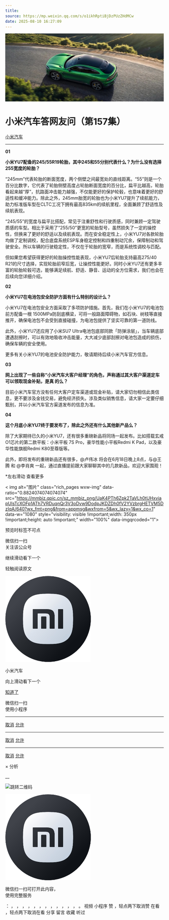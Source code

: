 ```yaml
---
title: 
source: https://mp.weixin.qq.com/s/o1ikhRptiBjDzPUzZHdMCw
date: 2025-08-10 16:27:09
---
```


![cover_image](images/img_549a6830.jpg)


#  小米汽车答网友问（第157集）


[ 小米汽车 ](<javascript:void\(0\);>)

______

**01**

**小米YU7配备的245/55R19轮胎，其中245和55分别代表什么？为什么没有选择255宽度的轮胎？**

“245mm”代表轮胎的断面宽度，两个侧壁之间最宽处的直线距离。“55”则是一个百分比数字，它代表了轮胎侧壁高度占轮胎断面宽度的百分比，扁平比越高，轮胎看起来越“厚”，抗路面冲击能力越强，不仅能更好的保护轮毂，也意味着更好的舒适性和缓冲能力。除此之外，245mm胎宽的轮胎也为小米YU7提升了续航能力，助力标准版车型在CLTC工况下拥有最高835km的续航里程，全面兼顾了舒适性及续航表现。

“245/55”的宽度与扁平比搭配，常见于注重舒性和行驶质感，同时兼顾一定驾驶质感的车型。相比于采用了“255/50”更宽的轮胎型号，虽然损失了一定的操控性，但换来了更好的舒适以及续航表现。而在安全稳定性上，小米YU7对各款轮胎均做了定制调校，配合底盘系统ESP车身稳定控制和四重制动冗余，保障制动和驾驶安全。所以车辆的行驶稳定性，不仅在于轮胎的宽窄，而是系统性调校与匹配。

但如果您希望获得更好的轮胎操控性能表现，小米YU7后轮胎支持最高275/40 R21的尺寸选择，实现轮胎前窄后宽，让操控性能更好。同时小米YU7还有更多丰富的轮胎轮毂可选，能够满足续航、舒适、静音、运动的全方位需求，我们也会在后续向您详细介绍。

**02**

**小米YU7在电池包安全防护方面有什么特别的设计么？**

小米YU7在电池包安全方面采取了多项防护措施。首先，我们在小米YU7的电池包前方配备一根 1500MPa防刮底横梁，可将一般路面障碍物，如石块、树枝等直接推开，确保电池包不会受到直接碰撞，为电池包提供了坚实可靠的第一道防线。

此外，小米YU7还应用了小米SU7 Ultra电池包底部同款「防弹涂层」，当车辆底部遭遇刮擦时，可以有效地吸收冲击能量，大大减少底部刮擦对电池包造成的损伤，确保车辆的安全使用。

更多有关小米YU7的电池安全防护能力，敬请期待后续小米汽车官方信息。

**03**

**网上出现了一些自称“小米汽车大客户经理”的角色，声称通过其大客户渠道定车可以领取现金补贴，是真 的么？**

目前小米汽车官方没有任何大客户定车渠道或现金补贴，请大家切勿相信此类信息，更不要涉及金钱交易，避免经济损失。涉及类似销售信息，请大家一定要仔细甄别，并以小米汽车官方渠道发布的信息为准。

**04**

**这个月底小米YU7终于要发布了，除此之外还有什么其他新产品么？**

除了大家期待已久的小米YU7，还有很多重磅新品将同场一起发布。比如搭载玄戒O1芯片的第二款平板：小米平板 7S Pro，豪华性能小平板Redmi K Pad，以及豪华性能旗舰Redmi K80至尊版等。

此外，即将发布的重磅新品还有很多，@卢伟冰 将会在6月18日晚上8点，与@王腾 和 @李肖爽 一起，通过直播提前跟大家聊聊其中的几款新品，欢迎大家围观！

*左右滑动 查看更多

  
< img alt="图片" class="rich_pages wxw-img" data-ratio="0.8824074074074074" src="https://mmbiz.qpic.cn/sz_mmbiz_png/UaK4PTh6Zpk2TaVLh0tUHxviapUIsTcXOFp1ATh7VRDuqnQr3V3oDvw9DodpJKDZDh0fV2YVzbrgHETVM5DzIqA/640?wx_fmt=png&from=appmsg&wxfrom=5&wx_lazy=1&wx_co=1" data-w="1080" style="visibility: visible !important;width: 350px !important;height: auto !important;" width="100%" data-imgqrcoded="1">[](<>)

预览时标签不可点

微信扫一扫  
关注该公众号

继续滑动看下一个

轻触阅读原文

![img_97d833da.jpg](images/img_97d833da.jpg)

小米汽车 

向上滑动看下一个

[知道了](<javascript:;>)

微信扫一扫  
使用小程序

****

[取消](<javascript:void\(0\);>) [允许](<javascript:void\(0\);>)

****

[取消](<javascript:void\(0\);>) [允许](<javascript:void\(0\);>)

****

[取消](<javascript:void\(0\);>) [允许](<javascript:void\(0\);>)

× 分析

__

![跳转二维码]()

![作者头像](images/img_97d833da.jpg)

微信扫一扫可打开此内容，  
使用完整服务

： ， ， ， ， ， ， ， ， ， ， ， ， 。 视频 小程序 赞 ，轻点两下取消赞 在看 ，轻点两下取消在看 分享 留言 收藏 听过